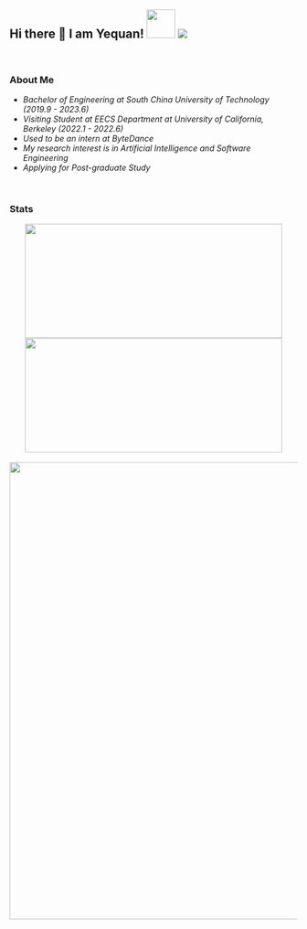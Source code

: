 ## Hi there 👋 I am Yequan! <img src="https://media.giphy.com/media/mGcNjsfWAjY5AEZNw6/giphy.gif" width="50"> ![](https://komarev.com/ghpvc/?username=tommy-bie&label=visitors)

</br>

### About Me

- *Bachelor of Engineering at South China University of Technology (2019.9 - 2023.6)*
- *Visiting Student at EECS Department at University of California, Berkeley (2022.1 - 2022.6)*
- *Used to be an intern at ByteDance*
- *My research interest is in Artificial Intelligence and Software Engineering*
- *Applying for Post-graduate Study*

</br>

### Stats

<div align=center>
<img src="https://github-readme-stats.vercel.app/api?username=tommy-bie&hide=contribs&count_private=true&show_icons=true&theme=synthwave" width="450px" height="200px"/> <img src="https://streak-stats.demolab.com?user=tommy-bie&theme=radical&mode=weekly" width="450px" height="200px"/>
</div>

<br/>

<div align=center>
<img src="https://github-profile-trophy.vercel.app/?username=tommy-bie&theme=juicyfresh&title=MultiLanguage,Joined2020,Stars,Commits,Repositories,Followers" width="800px"/>
</div>

<!-- [![Tommy Bie's GitHub stats](https://github-readme-stats.vercel.app/api?username=tommy-bie&hide=contribs&count_private=true&show_icons=true&theme=synthwave)](https://github.com/anuraghazra/github-readme-stats) -->

<!-- [![trophy](https://github-profile-trophy.vercel.app/?username=tommy-bie&theme=juicyfresh&title=MultiLanguage,Joined2020,Stars,Commits,Repositories,Followers)](https://github.com/ryo-ma/github-profile-trophy) -->

<!-- [![GitHub Streak](https://streak-stats.demolab.com?user=tommy-bie&theme=radical&mode=weekly)](https://git.io/streak-stats) -->

<!-- [![Language Used](https://github-readme-stats.vercel.app/api/top-langs/?username=tommy-bie&theme=radical) -->


<!--
**Tommy-Bie/Tommy-Bie** is a ✨ _special_ ✨ repository because its `README.md` (this file) appears on your GitHub profile.

Here are some ideas to get you started:

- 🔭 I’m currently working on ...
- 🌱 I’m currently learning ...
- 👯 I’m looking to collaborate on ...
- 🤔 I’m looking for help with ...
- 💬 Ask me about ...
- 📫 How to reach me: ...
- 😄 Pronouns: ...
- ⚡ Fun fact: ...
-->
